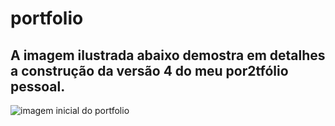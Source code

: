 # portfolio
## A imagem ilustrada abaixo demostra em detalhes a construção da versão 4 do meu por2tfólio pessoal.
![imagem inicial do portfolio](https://github.com/TarcisioValentim/meuportifolio/blob/master/img/template1.png)
